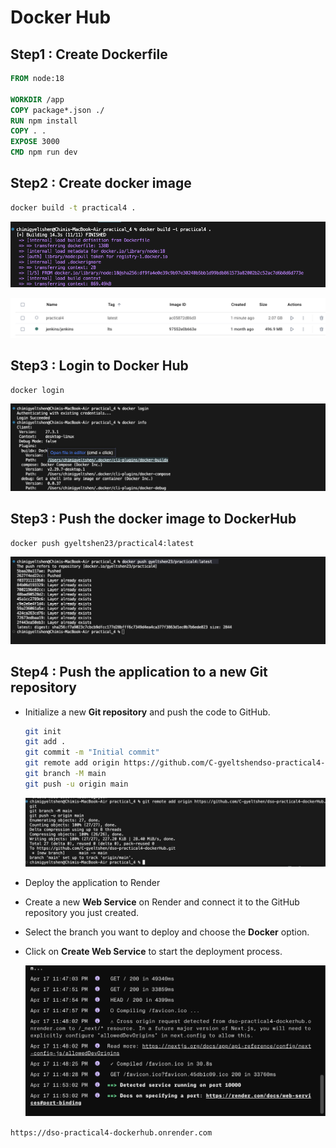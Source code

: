 # Docker Hub 

## **Step1 : Create Dockerfile**

```dockerfile
FROM node:18

WORKDIR /app
COPY package*.json ./
RUN npm install
COPY . .
EXPOSE 3000
CMD npm run dev

```
## **Step2 : Create docker image**

```bash 
docker build -t practical4 .
```
![create docker image](./image/image1.png)

![create docker image](./image/image2.png)

## Step3 : Login to Docker Hub

```bash
docker login
```
![docker login](./image/login.png)

## **Step3 : Push the docker image to DockerHub**

```bash
docker push gyeltshen23/practical4:latest
```
![docker push](./image/dockerHub.png)

## Step4 : Push the application to a new Git repository

- Initialize a new **Git repository** and push the code to GitHub.

    ```bash
    git init
    git add .
    git commit -m "Initial commit"  
    git remote add origin https://github.com/C-gyeltshendso-practical4-dockerHub.git
    git branch -M main
    git push -u origin main

    ```
    ![git push](./image/git-push.png)

- Deploy the application to Render
- Create a new **Web Service** on Render and connect it to the GitHub repository you just created.
- Select the branch you want to deploy and choose the **Docker** option.
- Click on **Create Web Service** to start the deployment process.

    ![render deployment](./image/render.png)

`https://dso-practical4-dockerhub.onrender.com`